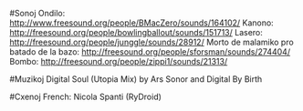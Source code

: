 #Sonoj
Ondilo: http://www.freesound.org/people/BMacZero/sounds/164102/
Kanono: http://freesound.org/people/bowlingballout/sounds/151713/
Lasero: http://freesound.org/people/junggle/sounds/28912/
Morto de malamiko pro batado de la bazo: http://freesound.org/people/sforsman/sounds/274404/
Bombo: http://freesound.org/people/zippi1/sounds/21313/

#Muzikoj
Digital Soul (Utopia Mix) by Ars Sonor and Digital By Birth

#Cxenoj
French: Nicola Spanti (RyDroid)
